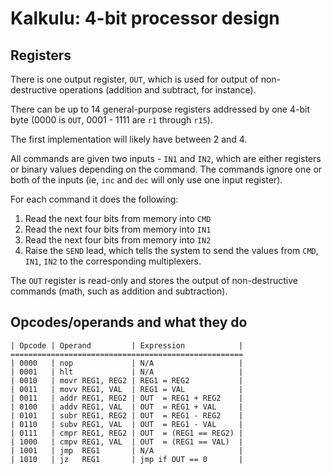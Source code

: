 # Kalkulu: 4-bit processor design

## Registers

There is one output register, `OUT`, which is used for output of non-destructive operations (addition and subtract, for instance).

There can be up to 14 general-purpose registers addressed by one 4-bit byte (0000 is `OUT`, 0001 - 1111 are `r1` through `r15`).

The first implementation will likely have between 2 and 4.

All commands are given two inputs - `IN1` and `IN2`, which are either registers or binary values depending on the command.
The commands ignore one or both of the inputs (ie, `inc` and `dec` will only use one input register).

For each command it does the following:

1. Read the next four bits from memory into `CMD`
2. Read the next four bits from memory into `IN1`
3. Read the next four bits from memory into `IN2`
4. Raise the `SEND` lead, which tells the system to send the values from `CMD`, `IN1`, `IN2` to the corresponding multiplexers.

The `OUT` register is read-only and stores the output of non-destructive commands (math, such as addition and subtraction).

## Opcodes/operands and what they do

    | Opcode | Operand         | Expression            |
    ====================================================
    | 0000   | nop             | N/A                   |
    | 0001   | hlt             | N/A                   |
    | 0010   | movr REG1, REG2 | REG1 = REG2           |
    | 0011   | movv REG1, VAL  | REG1 = VAL            |
    | 0011   | addr REG1, REG2 | OUT  = REG1 + REG2    |
    | 0100   | addv REG1, VAL  | OUT  = REG1 + VAL     |
    | 0101   | subr REG1, REG2 | OUT  = REG1 - REG2    |
    | 0110   | subv REG1, VAL  | OUT  = REG1 - VAL     |
    | 0111   | cmpr REG1, REG2 | OUT  = (REG1 == REG2) |
    | 1000   | cmpv REG1, VAL  | OUT  = (REG1 == VAL)  |
    | 1001   | jmp  REG1       | N/A                   |
    | 1010   | jz   REG1       | jmp if OUT == 0       |
